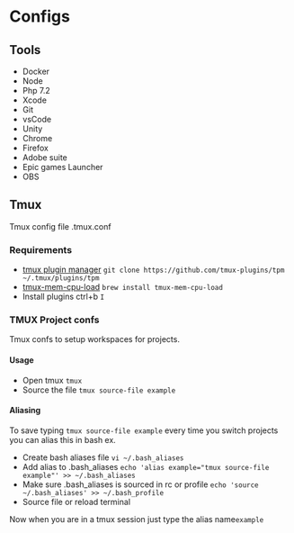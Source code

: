 # Configs

## Tools

- Docker
- Node
- Php 7.2
- Xcode
- Git
- vsCode
- Unity
- Chrome
- Firefox
- Adobe suite
- Epic games Launcher
- OBS

## Tmux

Tmux config file .tmux.conf

### Requirements

- [tmux plugin manager](https://github.com/tmux-plugins/tpm) `git clone https://github.com/tmux-plugins/tpm ~/.tmux/plugins/tpm`
- [tmux-mem-cpu-load](https://github.com/thewtex/tmux-mem-cpu-load) `brew install tmux-mem-cpu-load`
- Install plugins ctrl+b `I`

### TMUX Project confs

Tmux confs to setup workspaces for projects.

#### Usage

- Open tmux `tmux`
- Source the file `tmux source-file example`

#### Aliasing

To save typing `tmux source-file example` every time you switch projects you can alias this in bash ex.

- Create bash aliases file `vi ~/.bash_aliases`
- Add alias to .bash_aliases `echo 'alias example="tmux source-file example"' >> ~/.bash_aliases`
- Make sure .bash_aliases is sourced in rc or profile `echo 'source ~/.bash_aliases' >> ~/.bash_profile`
- Source file or reload terminal

Now when you are in a tmux session just type the alias name`example`
